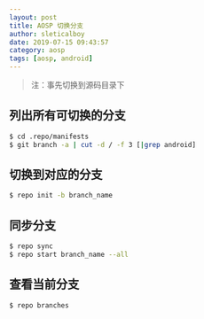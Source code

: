 ```yaml
---
layout: post
title: AOSP 切换分支
author: sleticalboy
date: 2019-07-15 09:43:57
category: aosp
tags: [aosp, android]
---
```


> 注：事先切换到源码目录下

## 列出所有可切换的分支
```bash
$ cd .repo/manifests
$ git branch -a | cut -d / -f 3 [|grep android]
```

## 切换到对应的分支
```bash
$ repo init -b branch_name
```

## 同步分支
```bash
$ repo sync
$ repo start branch_name --all
```

## 查看当前分支
```bash
$ repo branches
```
